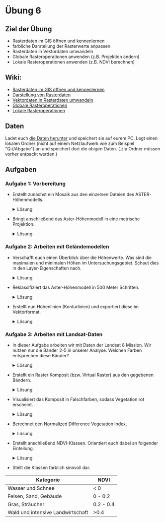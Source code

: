 # Übung 6
## Ziel der Übung
* Rasterdaten im GIS öffnen und kennenlernen
* farbliche Darstellung der Rasterwerte anpassen
* Rasterdaten in Vektordaten umwandeln
* Globale Rasteroperationen anwenden (z.B. Projektion ändern)
* Lokale Rasteroperationen anwenden (z.B. NDVI berechnen)

## Wiki:
* [Rasterdaten im GIS öffnen und kennenlernen](/exercise_6/qgis-Layer-Konzept)
* [Darstellung von Rasterdaten](/exercise_6/qgis-Rasterdarstellung)
* [Vektordaten in Rasterdaten umwandeln](/exercise_6/qgis-Konvertierung)
* [Globale Rasteroperationen](/exercise_6/qgis-Globale-Funktionen)
* [Lokale Rasteroperationen](/exercise_6/qgis-Lokale-Funktionen)

## Daten
Ladet euch [die Daten herunter](https://courses.gistools.geog.uni-heidelberg.de/giscience/gis-einfuehrung/-/raw/master/exercise_06/exercise_06_data.zip) und speichert sie auf eurem PC. Legt einen lokalen Ordner (nicht auf einem Netzlaufwerk wie zum Beispiel "Q://Abgabe") an und speichert dort die obigen Daten. (.zip Ordner müssen vorher entpackt werden.)

## Aufgaben
### Aufgabe 1: Vorbereitung
* Erstellt zunächst ein Mosaik aus den einzelnen Dateien des ASTER-Höhenmodells.

  <details>
  <summary>Lösung</summary>
    <br/>
    <ul>
    <li>
    Wählt die Funktion <b>Merge</b> aus und gebt die vier Aster-Raster dort als <i>Input</i> ein.

     </ul>
    <br/><br/>

  </details>

* Bringt anschließend das Aster-Höhenmodell in eine metrische Projektion.


  <details>
  <summary>Lösung</summary>
    <br/>
    <ul>
    <li>
    Funktion <b>Warp (reproject)</b> mit z.B. EPSG:32636 - WGS 84 / UTM zone 36N anwenden.

     </ul>
    <br/><br/>

  </details>


### Aufgabe 2: Arbeiten mit Geländemodellen
* Verschafft euch einen Überblick über die Höhenwerte. Was sind die maximalen und minimalen Höhen im Untersuchungsgebiet. Schaut dies in den Layer-Eigenschaften nach.

  <details>
  <summary>Lösung</summary>
    <br/>
    <ul>
    <li>
    Die Höhenwerte können entweder im Layers-Fenster direkt unter dem Layernamen gesehen werden, ansonsten kann mit Rechtsklick auf den Layer -> Properties -> Information und dann unter <i>Bands</i> der Min- und Max-Wert eingesehen werden. Es kann auch die Funktion <b>raster layer statistics</b> genutzt werden.

     </ul>
    <br/><br/>

  </details>

* Reklassifiziert das Aster-Höhenmodell in 500 Meter Schritten.

  <details>
  <summary>Lösung</summary>
    <br/>
    <ul>
    <li>
    Funktion <b>Reclassify by table</b> auf den reprojezierten Layer anwenden. In die Tabelle zehn Spalten einfügen nach diesem Muster: <br>
    |0|500|1<br>
    |500|1000|2 <br>
    |1000|1500|3<br>
    ...

     </ul>
    <br/><br/>

  </details>

* Erstellt nun Höhenlinien (Konturlinien) und exportiert diese im Vektorformat.

  <details>
  <summary>Lösung</summary>
    <br/>
    <ul>
    <li>
    Funktion <b>Contour</b> auswählen. Bei <i>Interval between contour lines</i> 1 eingeben.

     </ul>
    <br/><br/>

  </details>


### Aufgabe 3: Arbeiten mit Landsat-Daten
* In dieser Aufgabe arbeiten wir mit Daten der Landsat 8 Mission. Wir nutzen nur die Bänder 2-5 in unserer Analyse. Welchen Farben entsprechen diese Bänder?

  <details>
  <summary>Lösung</summary>
    <br/>
    <ul>
    <li>
    Nachschauen auf der offiziellen Seite der NASA (https://landsat.gsfc.nasa.gov/satellites/landsat-8/landsat-8-bands/) zeigt: Band 2 = Blau, Band 3 = Grün, Band 4 = Rot, Band 5 = Nahes Infrarot.

     </ul>
    <br/><br/>

  </details>

* Erstellt ein Raster Komposit (bzw. Virtual Raster) aus den gegebenen Bändern.

  <details>
  <summary>Lösung</summary>
    <br/>
    <ul>
    <li>
    Funktion <b>Build virtual raster</b> auswählen. Die Landsat-Layer als <i>Input layers</i> wählen und bei <i>Resolution</i> Highest wählen. Haken setzen bei <i>Place each input file into a seperate layer</i>.

     </ul>
    <br/><br/>

  </details>

* Visualisiert das Komposit in Falschfarben, sodass Vegetation rot erscheint.

  <details>
  <summary>Lösung</summary>
    <br/>
    <ul>
    <li>
    Rechtsklick auf den virtuellen Raster -> Properties -> Symbology
    <li>
    Bei <i>Render type</i> Multiband color auswählen und anschließend für <i>Red band</i> Near Infrared (Band 4), für <i>Green band</i> Red (Band 3) und für <i>Blue band</i> Green (Band 2) auswählen.

     </ul>
    <br/><br/>

  </details>

* Berechnet den Normalized Difference Vegetation Index.

  <details>
  <summary>Lösung</summary>
    <br/>
    <ul>
    <li>
    Formel: NDVI = (NIR - Rot) / (NIR + Rot) für dieses Raster bedeutet das NDVI = (Band 4 - Band 3) / (Band 4 + Band 3)
    <li>
    Öffne den <b>Raster Calculator</b> und gib folgende Formel ein:  '( "Virtual@4" - "Virtual@3" )  /  ( "Virtual@4" + "Virtual@3" )'.

     </ul>
    <br/><br/>

  </details>

* Erstellt anschließend NDVI-Klassen. Orientiert euch dabei an folgender Einteilung.

  <details>
  <summary>Lösung</summary>
    <br/>
    <ul>
    <li>
    Nutze die Funktion <b>Reclassify by table</b> und gebt als die <i>Reclassification table</i> folgende Spalten ein: <br>
    |-1|0|1|<br>
    |0|0.2|2|<br>
    |0.2|0.4|3|<br>
    |0.4|1|4|

     </ul>
    <br/><br/>

  </details>

* Stellt die Klassen farblich sinnvoll dar.

| Kategorie | NDVI |
| --- | --- |
|Wasser und Schnee| < 0 |
| Felsen, Sand, Gebäude | 0 - 0.2 |
| Gras, Sträucher | 0.2 - 0.4 |
| Wald und intensive Landwirtschaft | >0.4 |
